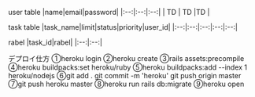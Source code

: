 user table
|name|email|password|
|:--:|:--:|:--:|
| TD | TD  |TD      |

task table
|task_name|limit|status|priority|user_id|
|:--:|:--:|:--:|:--:|:--:|

rabel
|task_id|rabel|
|:--:|:--:|

デプロイ仕方
①heroku login
②heroku create
③rails assets:precompile
④heroku buildpacks:set heroku/ruby
⑤heroku buildpacks:add --index 1 heroku/nodejs
⑥git add .
  git commit -m 'heroku'
  git push origin master
⑦git push heroku master
⑧heroku run rails db:migrate
⑨heroku open

